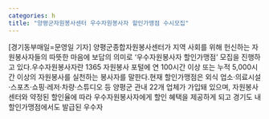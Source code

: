 ```yaml
---
categories: h
title: "양평군자원봉사센터 우수자원봉사자 할인가맹점 수시모집"
---
```

[경기동부매일=문영일 기자] 양평군종합자원봉사센터가 지역 사회를 위해 헌신하는 자원봉사자들의 따뜻한 마음에 보답의 의미로 ‘우수자원봉사자 할인가맹점’ 모집을 진행하고 있다.우수자원봉사자란 1365 자원봉사 포털에 연 100시간 이상 또는 누적 5,000시간 이상의 자원봉사를 실천하는 봉사자를 말한다.현재 할인가맹점은 외식 업소·의료시설·스포츠·쇼핑·레저·차량·스튜디오 등 양평군 관내 22개 업체가 가입돼 있으며, 자원봉사센터와 약정된 할인율에 따라 우수자원봉사자에게 할인 혜택을 제공하게 되고 경기도 내 할인가맹점에서도 발급된 우수자